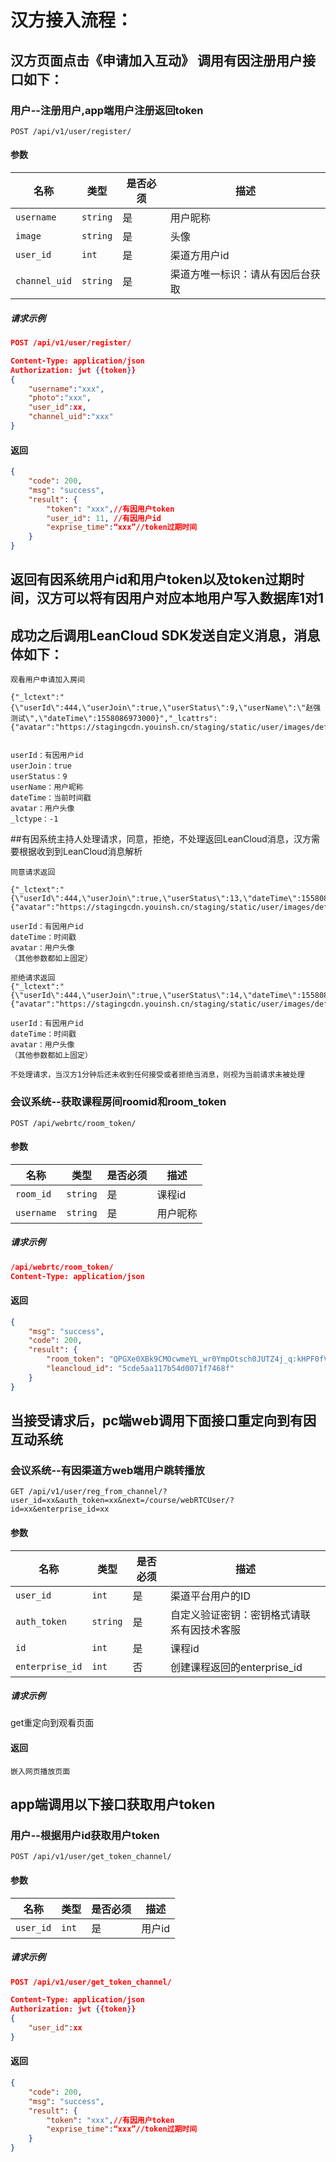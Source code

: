 # 汉方接入流程：
## 汉方页面点击《申请加入互动》 调用有因注册用户接口如下：


### 用户--注册用户,app端用户注册返回token
```
POST /api/v1/user/register/
```
#### 参数
|名称|类型|是否必须|描述|
|----|----|----|----|
|`username`|`string`|是|用户昵称|
|`image`|`string`|是|头像|
|`user_id`|`int`|是|渠道方用户id|
|`channel_uid`|`string`|是|渠道方唯一标识：请从有因后台获取|
##### 请求示例
```json
POST /api/v1/user/register/

Content-Type: application/json
Authorization: jwt {{token}}
{
    "username":"xxx",
    "photo":"xxx",
    "user_id":xx,
    "channel_uid":"xxx"
}
```

#### 返回
```json
{
    "code": 200,
    "msg": "success",
    "result": {
        "token": "xxx",//有因用户token
        "user_id": 11, //有因用户id
        "exprise_time":“xxx”//token过期时间
    }
}
```

## 返回有因系统用户id和用户token以及token过期时间，汉方可以将有因用户对应本地用户写入数据库1对1
## 成功之后调用LeanCloud SDK发送自定义消息，消息体如下：
```
观看用户申请加入房间

{"_lctext":"{\"userId\":444,\"userJoin\":true,\"userStatus\":9,\"userName\":\"赵强测试\",\"dateTime\":1558086973000}","_lcattrs":{"avatar":"https://stagingcdn.youinsh.cn/staging/static/user/images/default_user.png"},"_lctype":-1}


userId：有因用户id
userJoin：true
userStatus：9
userName：用户昵称
dateTime：当前时间戳
avatar：用户头像
_lctype：-1
```



##有因系统主持人处理请求，同意，拒绝，不处理返回LeanCloud消息，汉方需要根据收到到LeanCloud消息解析
```
同意请求返回

{"_lctext":"{\"userId\":444,\"userJoin\":true,\"userStatus\":13,\"dateTime\":1558087136000,\"from\":\"webRTC\"}","_lcattrs":{"avatar":"https://stagingcdn.youinsh.cn/staging/static/user/images/default_user.png"},"_lctype":-1}

userId：有因用户id
dateTime：时间戳
avatar：用户头像
（其他参数都如上固定）
```

```
拒绝请求返回
{"_lctext":"{\"userId\":444,\"userJoin\":true,\"userStatus\":14,\"dateTime\":1558087178000,\"from\":\"webRTC\"}","_lcattrs":{"avatar":"https://stagingcdn.youinsh.cn/staging/static/user/images/default_user.png"},"_lctype":-1}

userId：有因用户id
dateTime：时间戳
avatar：用户头像
（其他参数都如上固定）

```
```
不处理请求，当汉方1分钟后还未收到任何接受或者拒绝当消息，则视为当前请求未被处理
```


### 会议系统--获取课程房间roomid和room_token
```
POST /api/webrtc/room_token/
```
#### 参数
|名称|类型|是否必须|描述|
|----|----|----|----|
|`room_id`|`string`|是|课程id|
|`username`|`string`|是|用户昵称|

##### 请求示例
```json
/api/webrtc/room_token/
Content-Type: application/json
```
#### 返回
```json
{
    "msg": "success",
    "code": 200,
    "result": {
        "room_token": "QPGXe0XBk9CMOcwmeYL_wr0YmpOtsch0JUTZ4j_q:kHPF0fVLSS6l2Qa87V8YQiXtA4s=:eyJwZXJtaXNzaW9uIjogInVzZXIiLCAiYXBwSWQiOiAiZHAwNzR5ZDI1IiwgInJvb21OYW1lIjogIjg3NzgiLCAidXNlcklkIjogInRldHMiLCAiZXhwaXJlQXQiOiAxNTU4NTgzMzU0fQ==",
        "leancloud_id": "5cde5aa117b54d0071f7468f"
    }
}
```

## 当接受请求后，pc端web调用下面接口重定向到有因互动系统

### 会议系统--有因渠道方web端用户跳转播放
```
GET /api/v1/user/reg_from_channel/?user_id=xx&auth_token=xx&next=/course/webRTCUser/?id=xx&enterprise_id=xx
```
#### 参数
|名称|类型|是否必须|描述|
|----|----|----|----|
|`user_id`|`int`|是|渠道平台用户的ID|
|`auth_token`|`string`|是|自定义验证密钥：密钥格式请联系有因技术客服|
|`id`|`int`|是|课程id|
|`enterprise_id`|`int`|否|创建课程返回的enterprise_id|


##### 请求示例
get重定向到观看页面
#### 返回
```
嵌入网页播放页面
```


## app端调用以下接口获取用户token

### 用户--根据用户id获取用户token
```
POST /api/v1/user/get_token_channel/
```
#### 参数
|名称|类型|是否必须|描述|
|----|----|----|----|
|`user_id`|`int`|是|用户id|

##### 请求示例
```json
POST /api/v1/user/get_token_channel/

Content-Type: application/json
Authorization: jwt {{token}}
{
    "user_id":xx
}
```

#### 返回
```json
{
    "code": 200,
    "msg": "success",
    "result": {
        "token": "xxx",//有因用户token
        "exprise_time":“xxx”//token过期时间
    }
}
```

